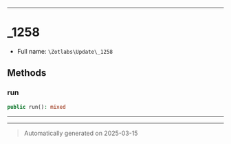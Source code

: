 ***

# _1258





* Full name: `\Zotlabs\Update\_1258`




## Methods


### run



```php
public run(): mixed
```












***


***
> Automatically generated on 2025-03-15
